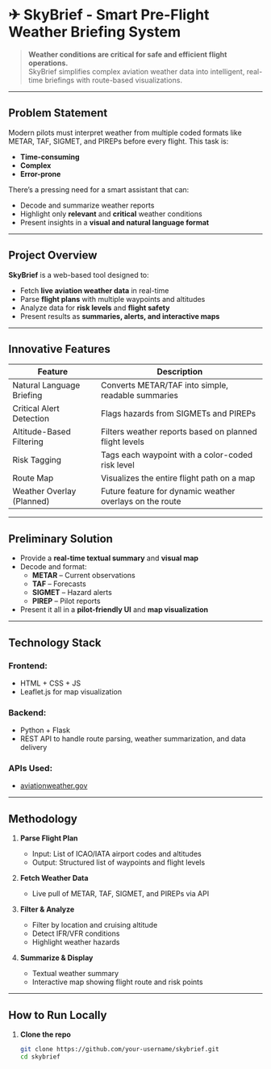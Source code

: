 # ✈ SkyBrief - Smart Pre-Flight Weather Briefing System

> **Weather conditions are critical for safe and efficient flight operations.**  
> SkyBrief simplifies complex aviation weather data into intelligent, real-time briefings with route-based visualizations.

---

##  Problem Statement

Modern pilots must interpret weather from multiple coded formats like METAR, TAF, SIGMET, and PIREPs before every flight. This task is:

- **Time-consuming**
- **Complex**
- **Error-prone**

There’s a pressing need for a smart assistant that can:
- Decode and summarize weather reports
- Highlight only **relevant** and **critical** weather conditions
- Present insights in a **visual and natural language format**

---

## Project Overview

**SkyBrief** is a web-based tool designed to:
- Fetch **live aviation weather data** in real-time
- Parse **flight plans** with multiple waypoints and altitudes
- Analyze data for **risk levels** and **flight safety**
- Present results as **summaries, alerts, and interactive maps**

---

## Innovative Features

| Feature | Description |
|--------|-------------|
| Natural Language Briefing | Converts METAR/TAF into simple, readable summaries |
| Critical Alert Detection | Flags hazards from SIGMETs and PIREPs |
| Altitude-Based Filtering | Filters weather reports based on planned flight levels |
| Risk Tagging | Tags each waypoint with a color-coded risk level |
| Route Map | Visualizes the entire flight path on a map |
| Weather Overlay (Planned) | Future feature for dynamic weather overlays on the route |

---

## Preliminary Solution

- Provide a **real-time textual summary** and **visual map**
- Decode and format:
  - **METAR** – Current observations
  - **TAF** – Forecasts
  - **SIGMET** – Hazard alerts
  - **PIREP** – Pilot reports
- Present it all in a **pilot-friendly UI** and **map visualization**

---

## Technology Stack

### Frontend:
- HTML + CSS + JS
- Leaflet.js for map visualization

### Backend:
- Python + Flask
- REST API to handle route parsing, weather summarization, and data delivery

### APIs Used:
- [aviationweather.gov](https://aviationweather.gov/)


---

## Methodology

1. **Parse Flight Plan**
   - Input: List of ICAO/IATA airport codes and altitudes
   - Output: Structured list of waypoints and flight levels

2. **Fetch Weather Data**
   - Live pull of METAR, TAF, SIGMET, and PIREPs via API

3. **Filter & Analyze**
   - Filter by location and cruising altitude
   - Detect IFR/VFR conditions
   - Highlight weather hazards

4. **Summarize & Display**
   - Textual weather summary
   - Interactive map showing flight route and risk points

---

## How to Run Locally

1. **Clone the repo**  
   ```bash
   git clone https://github.com/your-username/skybrief.git
   cd skybrief
